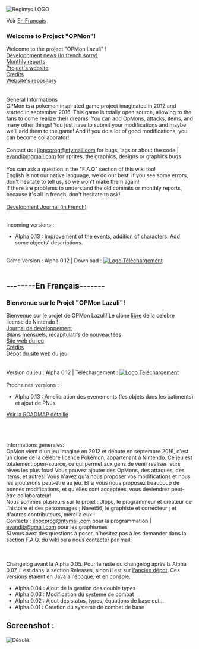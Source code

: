 ![Regimys LOGO](https://raw.githubusercontent.com/jlppc/OpMon/master/Ressources/Other/opmon_title.png)<br>

Voir <a href="#--------en-français-------"> En Français</a><br/>
<h3> Welcome to Project "OPMon"!</h3>

Welcome to the project "OPMon Lazuli" !<br/>
<a href="https://github.com/jlppc/OpMon/wiki/Journal-du-developpement">Developpment news (In french sorry)</a><br/>
<a href="https://github.com/jlppc/OpMon/wiki/Monthly-reports---Bilans-Mensuels/">Monthly reports</a><br/>
<a href="http://opmon-game.ga">Project's website</a><br/>
<a href="https://github.com/jlppc/OpMon/blob/master/Credits.md">Credits</a><br/>
<a href="https://github.com/jlppc/Site-OpMon">Website's repository</a><br/><br/><br/>
General Informations<br/>
OPMon is a pokemon inspirated game project imaginated in 2012 and started in september 2016. This game is totally open source, allowing to the fans to come realize their dreams! You can add OpMons, attacks, items, and many other things! You just have to submit your modifications and maybe we'll add them to the game! And if you do a lot of good modifications, you can become collaborator!<br/><br/>
Contact us : jlppcprog@ntymail.com for bugs, lags or about the code | evandib@gmail.com for sprites, the graphics, designs or graphics bugs<br/><br/>
You can ask a question in the "F.A.Q" section of this wiki too!<br/>
English is not our native language, we do our best! If you see some errors, don't hesitate to tell us, so we won't make them again!<br/>
If there are problems to understand the old commits or monthly reports, because it's all in french, don't hesitate to ask!<br/><br/>
<a href="https://github.com/jlppc/OpMon/wiki/Journal-du-développement">Development Journal (in French) </a><br/>

<br/>
Incoming versions :<ul>
<li>Alpha 0.13 : Improvement of the events, addition of characters. Add some objects' descriptions.<br>
</ul>
<!--<a href="">Regimys Youtube Channel</a><br/>-->
<br/>Game version : Alpha 0.12 | Download : <a href="http://opmon-game.ga"><img src="https://raw.githubusercontent.com/jlppc/OpMon/master/Ressources/Other/version_logo.png" alt="Logo Téléchargement"></a><br/><br/>

<h2>--------En Français-------</h2>

<h3>Bienvenue sur le Projet "OPMon Lazuli"!</h3>

Bienvenue sur le projet de OPMon Lazuli! Le clone <a href="https://github.com/jlppc/OpMon/wiki/FAQ">libre</a> de la celebre license de Nintendo !<br/>
<a href="https://github.com/jlppc/OpMon/wiki/Journal-du-developpement">Journal de developpement</a><br/>
<a href="https://github.com/jlppc/OpMon/wiki/Monthly-reports---Bilans-Mensuels/">Bilans mensuels, récapitulatifs de nouveautées</a><br/>
<a href="http://opmon-game.ga">Site web du jeu</a><br/>
<a href="https://github.com/jlppc/OpMon/blob/master/Credits.md">Crédits</a><br/>
<a href="https://github.com/jlppc/Site-OpMon">Dépot du site web du jeu</a><br/><br/>
<br/>Version du jeu : Alpha 0.12 | Téléchargement : <a href="http://opmon-game.ga"><img src="https://raw.githubusercontent.com/jlppc/OpMon/master/Ressources/Other/version_logo.png" alt="Logo Téléchargement"></a><br/><br/>
Prochaines versions :<ul>
<li>Alpha 0.13 : Amelioration des evenements (les objets dans les batiments) et ajout de PNJs</li>
</ul>
<a href="https://github.com/jlppc/OpMon/wiki/ROADMAP">Voir la ROADMAP détaillé</a>
<br/>

<br/>
<br/>
<br/>

Informations generales:<br/>
OpMon vient d'un jeu imaginé en 2012 et débuté en septembre 2016, c'est un clone de la célèbre licence Pokémon, appartenant à Nintendo. 
Ce jeu est totalement open-source, ce qui permet aux gens de venir realiser leurs rêves les plus fous! 
Vous pouvez ajouter des OpMons, des attaques, des items, et autres! 
Vous n'avez qu'a nous proposer vos modifications et nous les ajouterons peut-être au jeu. 
Et si vous nous proposez beaucoup de bonnes modifications, et qu'elles sont acceptées, vous deviendrez peut-être collaborateur!<br/>
Nous sommes plusieurs sur le projet : Jlppc, le programmeur et créateur de l'histoire et des personnages ; Navet56, le graphiste et correcteur ; et d'autres contributeurs, merci à eux !<br/>
Contacts : jlppcprog@ntymail.com pour la programmation | evandib@gmail.com pour les graphismes<br/>
Si vous avez des questions à poser, n'hésitez pas à les demander dans la section F.A.Q. du wiki ou a nous contacter par mail!<br/><br/><br/>

Changelog avant la Alpha 0.05. Pour le reste du changelog après la Alpha 0.07, il est dans la section Releases, sinon il est sur <a href="https://github.com/jlppc/Projet-Pokemon-Regimys/releases">l'ancien dépot</a>. Ces versions étaient en Java a l'époque, et en console.
<ul>
<li>Alpha 0.04 : Ajout de la gestion des double types</li>
<li>Alpha 0.03 : Modification du systeme de combat</li>
<li>Alpha 0.02 : Ajout des status, types, équations de base ect...</li>
<li>Alpha 0.01 : Creation du systeme de combat de base</li>
</ul>
<h2>Screenshot :</h2> 
<img src="https://raw.githubusercontent.com/jlppc/OpMon/master/Ressources/Other/screenshot_1.png.PNG" alt="Désolé."/> 



